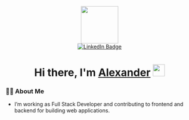 <div id="header" align="center">
  <img src="https://media.giphy.com/media/M9gbBd9nbDrOTu1Mqx/giphy.gif" width="100"/>
</div>

<div id="badges" align="center">
  <a href="https://t.me/alexandert_dev">
    <img src="https://img.shields.io/badge/Telegram-blue?logo=telegram&logoColor=white" alt="LinkedIn Badge"/>
  </a>
</div>

<h1 align="center">
  Hi there, I'm <a href="#" target="_blank">Alexander</a> 
  <img src="https://github.com/blackcater/blackcater/raw/main/images/Hi.gif" height="32"/>
</h1>

### :woman_technologist: About Me

- I’m working as Full Stack Developer and contributing to frontend and backend for building web applications.
